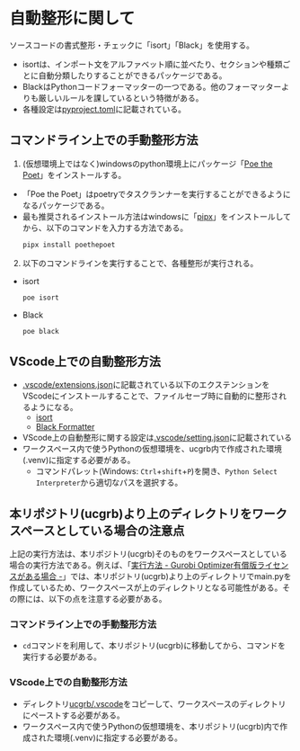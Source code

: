 # 自動整形に関して

ソースコードの書式整形・チェックに「isort」「Black」を使用する。
- isortは、インポート文をアルファベット順に並べたり、セクションや種類ごとに自動分類したりすることができるパッケージである。
- BlackはPythonコードフォーマッターの一つである。他のフォーマッターよりも厳しいルールを課しているという特徴がある。
- 各種設定は[pyproject.toml](../../poetry.toml)に記載されている。

## コマンドライン上での手動整形方法

1. (仮想環境上ではなく)windowsのpython環境上にパッケージ「[Poe the Poet](https://poethepoet.natn.io/index.html)」をインストールする。
  - 「Poe the Poet」はpoetryでタスクランナーを実行することができるようになるパッケージである。
  - 最も推奨されるインストール方法はwindowsに「[pipx](https://github.com/pypa/pipx)」をインストールしてから、以下のコマンドを入力する方法である。
       ```cmd
       pipx install poethepoet
       ```
2. 以下のコマンドラインを実行することで、各種整形が実行される。

- isort
    ```cmd
    poe isort
    ```
- Black
    ```cmd
    poe black
    ```
## VScode上での自動整形方法
- [.vscode/extensions.json](../../.vscode/extensions.json)に記載されている以下のエクステンションをVScodeにインストールすることで、ファイルセーブ時に自動的に整形されるようになる。
    - [isort](https://marketplace.visualstudio.com/items?itemName=ms-python.isort)
    - [Black Formatter](https://marketplace.visualstudio.com/items?itemName=ms-python.black-formatter)
- VScode上の自動整形に関する設定は[.vscode/setting.json](../../.vscode/settings.json)に記載されている
- ワークスペース内で使うPythonの仮想環境を、ucgrb内で作成された環境(.venv)に指定する必要がある。
  - コマンドパレット(Windows: `Ctrl`+`shift`+`P`)を開き、`Python Select Interpreter`から適切なパスを選択する。

## 本リポジトリ(ucgrb)より上のディレクトリをワークスペースとしている場合の注意点
上記の実行方法は、本リポジトリ(ucgrb)そのものをワークスペースとしている場合の実行方法である。例えば、「[実行方法 - Gurobi Optimizer有償版ライセンスがある場合 -](../03_01_run_with_licence/01_run.md)」では、本リポジトリ(ucgrb)より上のディレクトリでmain.pyを作成しているため、ワークスペースが上のディレクトリとなる可能性がある。その際には、以下の点を注意する必要がある。

### コマンドライン上での手動整形方法
- `cd`コマンドを利用して、本リポジトリ(ucgrb)に移動してから、コマンドを実行する必要がある。

### VScode上での自動整形方法
- ディレクトリ[ucgrb/.vscode](../../.vscode)をコピーして、ワークスペースのディレクトリにペーストする必要がある。
- ワークスペース内で使うPythonの仮想環境を、本リポジトリ(ucgrb)内で作成された環境(.venv)に指定する必要がある。

